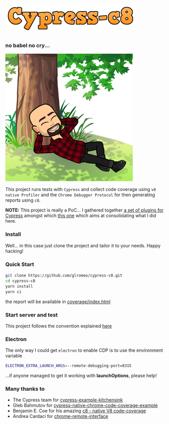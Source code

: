 # ![Cypress C8](cypress-c8.png) 
### no babel no cry...
![Tux, the Linux mascot](picture.png)

This project runs tests with `Cypress` and collect code coverage using `v8 native Profiler` and the `Chrome Debugger Protocol` for then generating reports using `c8`.

**NOTE:** This project is really a PoC... I gathered together [a set of plugins for Cypress](https://github.com/glromeo/cypress-plugins) amongst which [this one](https://github.com/glromeo/cypress-plugins/tree/main/coverage-plugin) which aims at consolidating what I did here.

### Install
Well... in this case just clone the project and tailor it to your needs. Happy hacking!

### Quick Start
```bash
git clone https://github.com/glromeo/cypress-c8.git
cd cypress-c8
yarn install
yarn ci
```
the report will be available in [coverage/index.html](https://glromeo.github.io/cypress-c8/coverage/index.html)

### Start server and test
This project follows the convention explained [here](https://github.com/bahmutov/start-server-and-test#use)

### Electron 
The only way I could get `electron` to enable CDP is to use the environment variable
```bash
ELECTRON_EXTRA_LAUNCH_ARGS=--remote-debugging-port=8315
``` 
...if anyone managed to get it working with **launchOptions**, please help!

### Many thanks to 

- The Cypress team for [cypress-example-kitchensink](https://github.com/cypress-io/cypress-example-kitchensink)
- Gleb Bahmutov for [cypress-native-chrome-code-coverage-example](https://github.com/bahmutov/cypress-native-chrome-code-coverage-example)
- Benjamin E. Coe for his amazing [c8 - native V8 code-coverage](https://github.com/bcoe/c8) 
- Andrea Cardaci for [chrome-remote-interface](https://github.com/cyrus-and/chrome-remote-interface)
